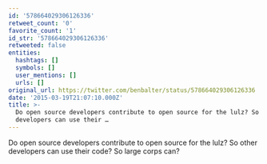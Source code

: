 ```yaml
---
id: '578664029306126336'
retweet_count: '0'
favorite_count: '1'
id_str: '578664029306126336'
retweeted: false
entities:
  hashtags: []
  symbols: []
  user_mentions: []
  urls: []
original_url: https://twitter.com/benbalter/status/578664029306126336
date: '2015-03-19T21:07:10.000Z'
title: >-
  Do open source developers contribute to open source for the lulz? So other
  developers can use their …
---
```


Do open source developers contribute to open source for the lulz? So other developers can use their code? So large corps can?